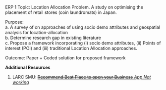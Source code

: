 ERP 1
Topic: Location Allocation Problem. A study on optimising the placement of retail stores (coin laundromats) in Japan.  

Purpose:   
a.	A survey of on approaches of using socio demo attributes and geospatial analysis for location-allocation  
b.	Determine research gap in existing literature  
c.	Propose a framework incorporating (i) socio demo attributes, (ii) Points of interest (POI) and (iii) traditional Location Allocation approaches.  

Outcome: Paper + Coded solution for proposed framework

**Additional Resources**
1. LARC SMU: [~~Recommend Best Place to open your Business~~ _App Not working_](https://research.larc.smu.edu.sg/bizanalytics/index)  
